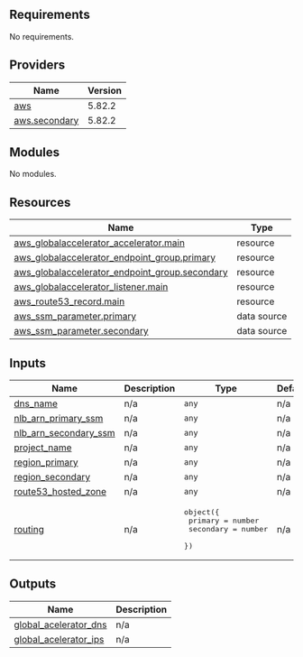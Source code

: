 <!-- BEGIN_TF_DOCS -->
## Requirements

No requirements.

## Providers

| Name | Version |
|------|---------|
| <a name="provider_aws"></a> [aws](#provider\_aws) | 5.82.2 |
| <a name="provider_aws.secondary"></a> [aws.secondary](#provider\_aws.secondary) | 5.82.2 |

## Modules

No modules.

## Resources

| Name | Type |
|------|------|
| [aws_globalaccelerator_accelerator.main](https://registry.terraform.io/providers/hashicorp/aws/latest/docs/resources/globalaccelerator_accelerator) | resource |
| [aws_globalaccelerator_endpoint_group.primary](https://registry.terraform.io/providers/hashicorp/aws/latest/docs/resources/globalaccelerator_endpoint_group) | resource |
| [aws_globalaccelerator_endpoint_group.secondary](https://registry.terraform.io/providers/hashicorp/aws/latest/docs/resources/globalaccelerator_endpoint_group) | resource |
| [aws_globalaccelerator_listener.main](https://registry.terraform.io/providers/hashicorp/aws/latest/docs/resources/globalaccelerator_listener) | resource |
| [aws_route53_record.main](https://registry.terraform.io/providers/hashicorp/aws/latest/docs/resources/route53_record) | resource |
| [aws_ssm_parameter.primary](https://registry.terraform.io/providers/hashicorp/aws/latest/docs/data-sources/ssm_parameter) | data source |
| [aws_ssm_parameter.secondary](https://registry.terraform.io/providers/hashicorp/aws/latest/docs/data-sources/ssm_parameter) | data source |

## Inputs

| Name | Description | Type | Default | Required |
|------|-------------|------|---------|:--------:|
| <a name="input_dns_name"></a> [dns\_name](#input\_dns\_name) | n/a | `any` | n/a | yes |
| <a name="input_nlb_arn_primary_ssm"></a> [nlb\_arn\_primary\_ssm](#input\_nlb\_arn\_primary\_ssm) | n/a | `any` | n/a | yes |
| <a name="input_nlb_arn_secondary_ssm"></a> [nlb\_arn\_secondary\_ssm](#input\_nlb\_arn\_secondary\_ssm) | n/a | `any` | n/a | yes |
| <a name="input_project_name"></a> [project\_name](#input\_project\_name) | n/a | `any` | n/a | yes |
| <a name="input_region_primary"></a> [region\_primary](#input\_region\_primary) | n/a | `any` | n/a | yes |
| <a name="input_region_secondary"></a> [region\_secondary](#input\_region\_secondary) | n/a | `any` | n/a | yes |
| <a name="input_route53_hosted_zone"></a> [route53\_hosted\_zone](#input\_route53\_hosted\_zone) | n/a | `any` | n/a | yes |
| <a name="input_routing"></a> [routing](#input\_routing) | n/a | <pre>object({<br/>    primary   = number<br/>    secondary = number<br/>  })</pre> | n/a | yes |

## Outputs

| Name | Description |
|------|-------------|
| <a name="output_global_acelerator_dns"></a> [global\_acelerator\_dns](#output\_global\_acelerator\_dns) | n/a |
| <a name="output_global_acelerator_ips"></a> [global\_acelerator\_ips](#output\_global\_acelerator\_ips) | n/a |
<!-- END_TF_DOCS -->